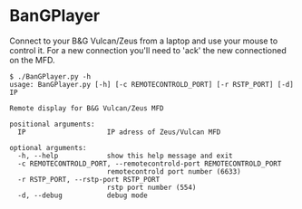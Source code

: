 # BanGPlayer

Connect to your B&G Vulcan/Zeus from a laptop and use your mouse to control it.
For a new connection you'll need to 'ack' the new connectioned on the MFD.

```
$ ./BanGPlayer.py -h
usage: BanGPlayer.py [-h] [-c REMOTECONTROLD_PORT] [-r RSTP_PORT] [-d] IP

Remote display for B&G Vulcan/Zeus MFD

positional arguments:
  IP                    IP adress of Zeus/Vulcan MFD

optional arguments:
  -h, --help            show this help message and exit
  -c REMOTECONTROLD_PORT, --remotecontrold-port REMOTECONTROLD_PORT
                        remotecontrold port number (6633)
  -r RSTP_PORT, --rstp-port RSTP_PORT
                        rstp port number (554)
  -d, --debug           debug mode
```
